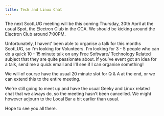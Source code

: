 ```yaml
---
title: Tech and Linux Chat
---
```


The next ScotLUG meeting will be this coming Thursday, 30th April at the usual Spot, the Electron Club in the CCA. We should be kicking around the Electron Club around 7:00PM.

Unfortunately, I havent' been able to organise a talk for this months ScotLUG, so I'm looking for Volunteers. I'm looking for 3 - 5 people who can do a quick 10 - 15 minute talk on any Free Software/ Technology Related subject that they are quite passionate about.
If you've event got an idea for a talk, send me a quick email and I'll see if I can organise something!

We will of course have the usual 20 minute slot for Q & A at the end, or we can extend this to the entire meeting.

We're still going to meet up and have the usual Geeky and Linux related chat that we always do, so the meeting hasn't been cancelled. We might however adjourn to the Local Bar a bit earlier than usual.

Hope to see you all there.
